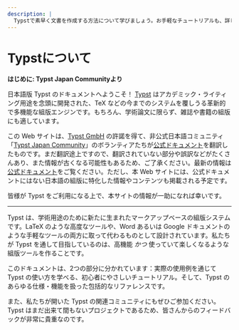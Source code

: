 ```yaml
---
description: |
  Typstで素早く文書を作成する方法について学びましょう。お手軽なチュートリアルも、詳しく調べられるリファレンスもあります。
---
```


# Typstについて

<div class="info-box">

**はじめに: Typst Japan Communityより**

日本語版 Typst のドキュメントへようこそ！ [Typst](https://typst.app/) はアカデミック・ライティング用途を念頭に開発された、TeX などの今までのシステムを覆しうる革新的で多機能な組版エンジンです。もちろん、学術論文に限らず、雑誌や書籍の組版にも適しています。

この Web サイトは、[Typst GmbH](https://typst.app/legal/) の許諾を得て、非公式日本語コミュニティ「[Typst Japan Community](https://github.com/typst-jp/)」のボランティアたちが[公式ドキュメント](https://typst.app/docs/)を翻訳したものです。まだ翻訳途上ですので、翻訳されていない部分や誤訳などがたくさんあり、また情報が古くなる可能性もあるため、ご了承ください。最新の情報は[公式ドキュメント](https://typst.app/docs/)をご覧ください。ただし、本 Web サイトには、公式ドキュメントにはない日本語の組版に特化した情報やコンテンツも掲載される予定です。

皆様が Typst をご利用になる上で、本サイトの情報が一助になれば幸いです。

</div>

----

Typst は、学術用途のために新たに生まれたマークアップベースの組版システムです。LaTeX のような高度なツールや、Word あるいは Google ドキュメントのような手軽なツールの両方に取って代わるものとして設計されています。私たちが Typst を通して目指しているのは、高機能 _かつ_ 使っていて楽しくなるような組版ツールを作ることです。

このドキュメントは、2つの部分に分かれています：実際の使用例を通じて Typst の使い方を学べる、初心者にやさしいチュートリアル。そして、Typst のあらゆる仕様・機能を扱った包括的なリファレンスです。

また、私たちが開いた Typst の関連コミュニティにもぜひご参加ください。Typst はまだ出来て間もないプロジェクトであるため、皆さんからのフィードバックが非常に貴重なのです。
